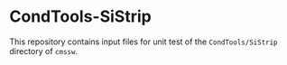 # CondTools-SiStrip

This repository contains input files for unit test of the `CondTools/SiStrip` directory of `cmssw`.